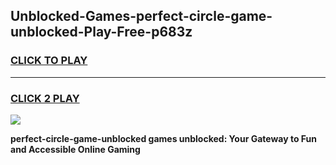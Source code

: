 
## Unblocked-Games-perfect-circle-game-unblocked-Play-Free-p683z
<h3>
<a href="https://premium76.site?title=perfect-circle-game-unblocked&ref=19M">CLICK TO PLAY</a></h3>
<hr>

<h3>
<a href="https://premium76.site?title=perfect-circle-game-unblocked&ref=19M">CLICK 2 PLAY</a>
  
</h3>

<a href="https://premium76.site?title=perfect-circle-game-unblocked&ref=19M"><img src="https://clearcache.store/games.png"></a>


**perfect-circle-game-unblocked games unblocked: Your Gateway to Fun and Accessible Online Gaming**
